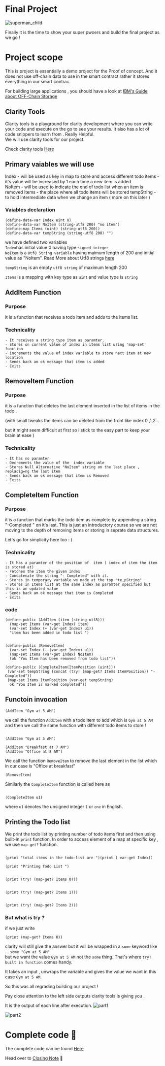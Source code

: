 # Final Project
![superman_child](https://books.forbes.com/wp-content/uploads/2020/03/bigstock-Strong-superhero-girl-with-sup-240951781.jpg)

Finally it is the time to show your super pwoers and build the final project as we go !

# Project scope 
This is project is essentially a demo project for the Proof of concept.
And it does not use off-chain data to use in the smart contract rather it stores everything in our smart contrac.

For building large applications , you should have a look at [IBM's Guide about OFF-Chain Storage ](https://www.ibm.com/downloads/cas/RXOVXAPM)

## Clarity Tools
Clarity tools is a playground for clarity development where you can write your code and execute on the go to see your results.
It also has a lot of code snippers to learn from . Really Helpful. <br/>
We will use clarity tools for our project. <br/>

Check clarity tools [Here](https://clarity.tools/)


## Primary vaiables we will use
Index       - will be used as key in map to store and access different todo items - it's value will be increased by 1 each time a new item is added <br/>
NoItem      - will be used to indicate the end of todo list when an item is removed
Items       - the place where all todo items will be stored
tempString  - to hold  intermediate data when we change an item ( more on this later )

### Vaiables declaration
```clarity
(define-data-var Index uint 0)
(define-data-var NoItem (string-utf8 200) "no item")
(define-map Items (uint) (string-utf8 200))
(define-data-var tempString (string-utf8 200) "")

```
we have defined two variables <br/>
`Index`has initial value 0 having type `signed integer`<br/>
`NoItem` is a `Utf8 String variable` having maimum length of 200 and initial value as "NoItem". Read More about  Utf8 strings [here](https://blog.hubspot.com/website/what-is-utf-8#:~:text=UTF%2D8%20encodes%20a%20character,one%20byte%2C%20or%20eight%20bits.)

`tempString` is an empty `utf8 string` of maximum length 200

`Items` is a mapping with key type as `uint` and value type is `string` <br/>


## AddItem Function
### Purpose
it is a function that receives a todo item and adds to the items list.

### Technicality

    - It receives a string type item as paramter.
    - Stores on current value of index in items list using 'map-set' function
    - increments the value of index variable to store next item at new location
    - Sends back an ok message that item is added
    - Exits


## RemoveItem Function
### Purpose
it is a function that deletes the last element inserted in the  list of items in the todo .

(with small tweaks the items can be deleted from the  front like index 0 ,1,2 .. 

but  it might seem difficult at first so i stick to the easy part to keep your brain at ease )

### Technicality

    - It has no paramter
    - Decrements the value of the  index variable
    - Stores Null Alternative "NoItem" string on the last place , replacig=ng the last item
    - Sends back an ok message that item is Removed
    - Exits

## CompleteItem Function
### Purpose
it is a function that marks the todo item as complete by appending a string "-Completed " on it's last.
This is just an introductory course so we are not moving to the depth  of removing items or  storing in seprate data structures.

Let's go for simplicity here too : )

### Technicality

    - It has a paramter of the position of  item ( index of item the item is stored at)
    - Fetches the item the given index
    - Concatenate the string "- Completed" with it.
    - Stores in temporary variable we made at the top "te,pString"
    - Stores in Items list at the same index as paramter specified but this is an updated value
    - Sends back an ok message that item is Completed
    - Exits


### code

```clarity
(define-public (AddItem (item (string-utf8)))
  (map-set Items (var-get Index) item) 
  (var-set Index (+ (var-get Index) u1))
  "item has been added in todo list ")
  
   
(define-public (RemoveItem)
  (var-set Index (- (var-get Index) u1))
  (map-set Items (var-get Index) NoItem) 
  (ok "You Item has been removed from todo list"))

(define-public (CompleteItem(ItemPosition (uint)))
 (var-set tempString (concat (try! (map-get? Items ItemPosition)) "- Completed"))
 (map-set Items ItemPosition (var-get tempString)
  ok "You Item is marked completed"))

```

## Functoin invocation
```clarity
(AddItem "Gym at 5 AM")
```

we call the function `AddItem` with a todo item to add which is `Gym at 5 AM`
<br/>
and then we call the same function with different todo items to store !
```clarity

(AddItem "Gym at 5 AM")

(AddItem "Breakfast at 7 AM") 
(AddItem "Office at 8 AM")
```

We call the function `RemoveItem` to remove the last element  in the list which in our  case is "Office at breakfast"


```clarity
(RemoveItem)

```

Similarly the `CompleteItem` function is called here as 

```clarity

(CompleteItem u1)

```

where `u1` denotes the unsigned integer `1` or  `one` in English.

## Printing the Todo list
We print the todo list by printing number of todo items first and then using built-in `print` function.
In order to access element of a map at specific key , we use `map-get?` function.


```clarity

(print "total items in the todo-list are ")(print ( var-get Index))

(print "Printing Todo List ")


(print (try! (map-get? Items 0)))


(print (try! (map-get? Items 1)))


(print (try! (map-get? Items 2)))

```

### But what is try ?
if we just write 
```clarity
(print (map-get? Items 0))

```
clarity will still give the answer but it will be wrapped in a `some` keyword like ... `some "Gym at 5 AM" ` <br/>
but we want the value `Gym at 5 AM` not the `some` thing. That's where `try! built in function` comes handy.

It takes an input , unwraps the variable and gives the value we want in this case `Gym at 5 AM`.

So this was all regrading building our project !

Pay close attention to the left side outputs clarity tools is giving you .

It is the output of each line after execution.
![part1](https://user-images.githubusercontent.com/71306738/207474239-1c1428c5-ac64-4e44-afa4-004ff321c2ac.png)


![part2](https://user-images.githubusercontent.com/71306738/207474507-ea1364da-e20f-47dc-8d94-809c1bbdd7ed.png)

# Complete code 🎉

The complete code can be found [Here](./todo.clar)

Head over to [Closing Note](./ClosingNote.md) 💖

